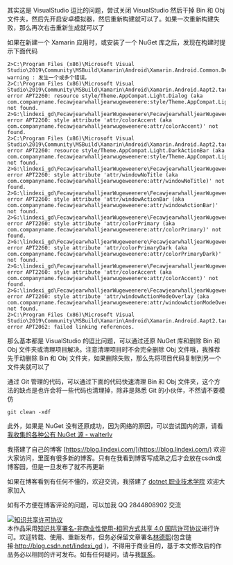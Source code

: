 
其实这是 VisualStudio 逗比的问题，尝试关闭 VisualStudio 然后干掉 Bin 和 Obj 文件夹，然后先开启安卓模拟器，然后重新构建就可以了。如果一次重新构建失败，那么再次右击重新生成就可以了

<!--more-->


<!-- CreateTime:2020/2/23 16:43:08 -->

<!-- 发布 -->

如果在新建一个 Xamarin 应用时，或安装了一个 NuGet 库之后，发现在构建时提示下面代码

```
2>C:\Program Files (x86)\Microsoft Visual Studio\2019\Community\MSBuild\Xamarin\Android\Xamarin.Android.Common.Debugging.targets(420,2): warning : 发生一个或多个错误。
2>C:\Program Files (x86)\Microsoft Visual Studio\2019\Community\MSBuild\Xamarin\Android\Xamarin.Android.Aapt2.targets(155,3): error APT2260: resource style/Theme.AppCompat.Light.Dialog (aka com.companyname.fecawjearwhalljearwugeweenere:style/Theme.AppCompat.Light.Dialog) not found.
2>G:\lindexi_gd\FecawjearwhalljearWugeweenere\FecawjearwhalljearWugeweenere\FecawjearwhalljearWugeweenere.Android\Resources\values\styles.xml(4): error APT2260: style attribute 'attr/colorAccent (aka com.companyname.fecawjearwhalljearwugeweenere:attr/colorAccent)' not found.
2>C:\Program Files (x86)\Microsoft Visual Studio\2019\Community\MSBuild\Xamarin\Android\Xamarin.Android.Aapt2.targets(155,3): error APT2260: resource style/Theme.AppCompat.Light.DarkActionBar (aka com.companyname.fecawjearwhalljearwugeweenere:style/Theme.AppCompat.Light.DarkActionBar) not found.
2>G:\lindexi_gd\FecawjearwhalljearWugeweenere\FecawjearwhalljearWugeweenere\FecawjearwhalljearWugeweenere.Android\Resources\values\styles.xml(2): error APT2260: style attribute 'attr/windowNoTitle (aka com.companyname.fecawjearwhalljearwugeweenere:attr/windowNoTitle)' not found.
2>G:\lindexi_gd\FecawjearwhalljearWugeweenere\FecawjearwhalljearWugeweenere\FecawjearwhalljearWugeweenere.Android\Resources\values\styles.xml(2): error APT2260: style attribute 'attr/windowActionBar (aka com.companyname.fecawjearwhalljearwugeweenere:attr/windowActionBar)' not found.
2>G:\lindexi_gd\FecawjearwhalljearWugeweenere\FecawjearwhalljearWugeweenere\FecawjearwhalljearWugeweenere.Android\Resources\values\styles.xml(2): error APT2260: style attribute 'attr/colorPrimary (aka com.companyname.fecawjearwhalljearwugeweenere:attr/colorPrimary)' not found.
2>G:\lindexi_gd\FecawjearwhalljearWugeweenere\FecawjearwhalljearWugeweenere\FecawjearwhalljearWugeweenere.Android\Resources\values\styles.xml(2): error APT2260: style attribute 'attr/colorPrimaryDark (aka com.companyname.fecawjearwhalljearwugeweenere:attr/colorPrimaryDark)' not found.
2>G:\lindexi_gd\FecawjearwhalljearWugeweenere\FecawjearwhalljearWugeweenere\FecawjearwhalljearWugeweenere.Android\Resources\values\styles.xml(3): error APT2260: style attribute 'attr/colorAccent (aka com.companyname.fecawjearwhalljearwugeweenere:attr/colorAccent)' not found.
2>G:\lindexi_gd\FecawjearwhalljearWugeweenere\FecawjearwhalljearWugeweenere\FecawjearwhalljearWugeweenere.Android\Resources\values\styles.xml(4): error APT2260: style attribute 'attr/windowActionModeOverlay (aka com.companyname.fecawjearwhalljearwugeweenere:attr/windowActionModeOverlay)' not found.
2>C:\Program Files (x86)\Microsoft Visual Studio\2019\Community\MSBuild\Xamarin\Android\Xamarin.Android.Aapt2.targets(155,3): error APT2062: failed linking references.
```

那么基本都是 VisualStudio 的逗比问题，可以通过还原 NuGet 库和删除 Bin 和 Obj 文件夹或清理项目解决。注意清理项目时不会完全删除 Obj 文件哦，我推荐先手动删除 Bin 和 Obj 文件夹，如果删除失败，那么先将项目代码复制到另一个文件夹就可以了

通过 Git 管理的代码，可以通过下面的代码快速清理 Bin 和 Obj 文件夹，这个方法的缺点是也许会将一些代码也清理掉，除非是熟悉 Git 的小伙伴，不然请不要模仿

```
git clean -xdf
```

此外，如果是 NuGet 没有还原成功，因为网络的原因，可以尝试国内的源，请看 [我收集的各种公有 NuGet 源 - walterlv](https://blog.walterlv.com/post/public-nuget-sources.html)



我搭建了自己的博客 [https://blog.lindexi.com/](https://blog.lindexi.com/) 欢迎大家访问，里面有很多新的博客。只有在我看到博客写成熟之后才会放在csdn或博客园，但是一旦发布了就不再更新

如果在博客看到有任何不懂的，欢迎交流，我搭建了 [dotnet 职业技术学院](https://t.me/dotnet_campus) 欢迎大家加入

如有不方便在博客评论的问题，可以加我 QQ 2844808902 交流

<a rel="license" href="http://creativecommons.org/licenses/by-nc-sa/4.0/"><img alt="知识共享许可协议" style="border-width:0" src="https://licensebuttons.net/l/by-nc-sa/4.0/88x31.png" /></a><br />本作品采用<a rel="license" href="http://creativecommons.org/licenses/by-nc-sa/4.0/">知识共享署名-非商业性使用-相同方式共享 4.0 国际许可协议</a>进行许可。欢迎转载、使用、重新发布，但务必保留文章署名[林德熙](http://blog.csdn.net/lindexi_gd)(包含链接:http://blog.csdn.net/lindexi_gd )，不得用于商业目的，基于本文修改后的作品务必以相同的许可发布。如有任何疑问，请与我[联系](mailto:lindexi_gd@163.com)。